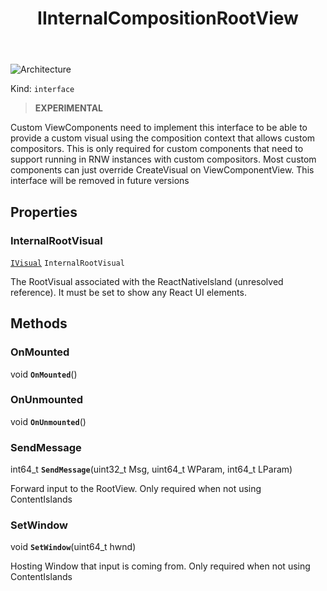 ﻿---
id: IInternalCompositionRootView
title: IInternalCompositionRootView
---

![Architecture](https://img.shields.io/badge/architecture-new_only-blue)

Kind: `interface`

> **EXPERIMENTAL**

Custom ViewComponents need to implement this interface to be able to provide a custom visual using the composition context that allows custom compositors.  This is only required for custom components that need to support running in RNW instances with custom compositors.  Most custom components can just override CreateVisual on ViewComponentView. This interface will be removed in future versions

## Properties
### InternalRootVisual
 [`IVisual`](IVisual) `InternalRootVisual`

The RootVisual associated with the ReactNativeIsland (unresolved reference). It must be set to show any React UI elements.

## Methods
### OnMounted
void **`OnMounted`**()

### OnUnmounted
void **`OnUnmounted`**()

### SendMessage
int64_t **`SendMessage`**(uint32_t Msg, uint64_t WParam, int64_t LParam)

Forward input to the RootView. Only required when not using ContentIslands

### SetWindow
void **`SetWindow`**(uint64_t hwnd)

Hosting Window that input is coming from. Only required when not using ContentIslands

